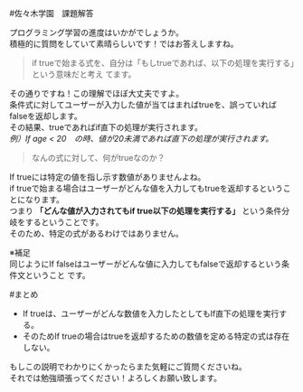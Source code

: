 #佐々木学園　課題解答

プログラミング学習の進度はいかがでしょうか。  
積極的に質問をしていて素晴らしいです！ではお答えしますね。

>if trueで始まる式を、自分は「もしtrueであれば、以下の処理を実行する」という意味だと考え
てます。

その通りですね！この理解でほぼ大丈夫ですよ。  
条件式に対してユーザーが入力した値が当てはまればtrueを、誤っていればfalseを返却します。  
その結果、trueであればif直下の処理が実行されます。  
_例）If age < 20　の時、値が20未満であれば直下の処理が実行されます。_

>なんの式に対して、何がtrueなのか？

If trueには特定の値を指し示す数値がありませんよね。  
if trueで始まる場合はユーザーがどんな値を入力してもtrueを返却するということになります。  
つまり **「どんな値が入力されてもif true以下の処理を実行する」** という条件分岐をするということです。  
そのため、特定の式があるわけではありません。  

※補足  
同じようにIf falseはユーザーがどんな値に入力してもfalseで返却するという条件文ということ
です。

#まとめ
+ If trueは、ユーザーがどんな数値を入力したとしてもIf直下の処理を実行する。
+ そのためIf trueの場合はtrueを返却するための数値を定める特定の式は存在しない。



もしこの説明でわかりにくかったらまた気軽にご質問くださいね。  
それでは勉強頑張ってください！よろしくお願い致します。
